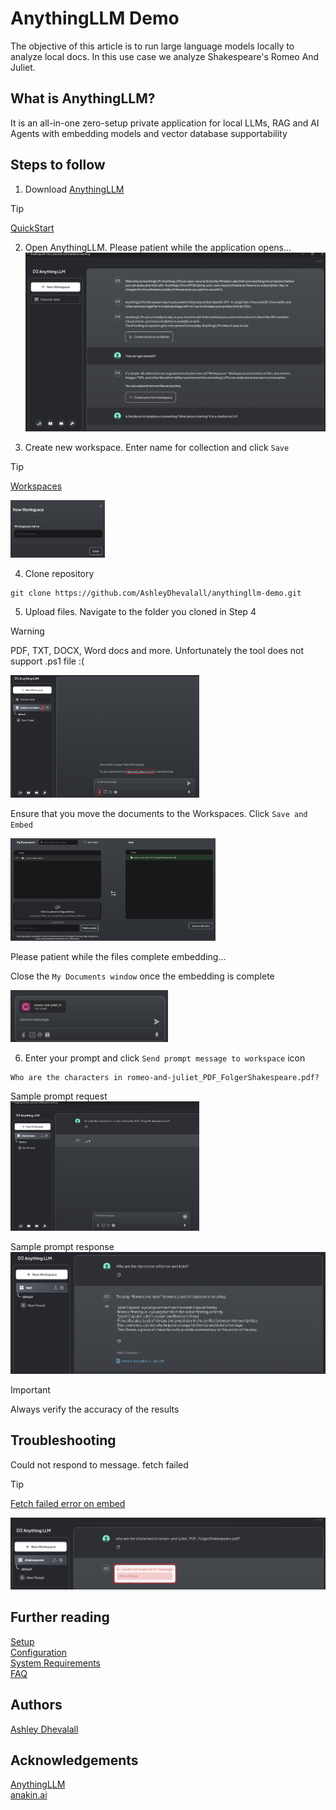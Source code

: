 # AnythingLLM Demo
The objective of this article is to run large language models locally to analyze local docs. In this use case we analyze Shakespeare's Romeo And Juliet.

## What is AnythingLLM?

It is an all-in-one zero-setup private application for local LLMs, RAG and AI Agents with embedding models and vector database supportability

## Steps to follow

1. Download [AnythingLLM](https://anythingllm.com/download)
> [!TIP]
> [QuickStart](https://docs.anythingllm.com/installation-desktop/overview)  

2. Open AnythingLLM. Please patient while the application opens...  
![anythingllm](https://github.com/AshleyDhevalall/anythingllm-demo/blob/main/docs/anythingllm.png)

3. Create new workspace. Enter name for collection and click `Save`
> [!TIP]
> [Workspaces](https://docs.anythingllm.com/chat-ui)
<img src="https://github.com/AshleyDhevalall/anythingllm-demo/blob/main/docs/new_workspace.png" style='height: 30%; width: 30%;'>

4. Clone repository
```
git clone https://github.com/AshleyDhevalall/anythingllm-demo.git
```

5. Upload files. Navigate to the folder you cloned in Step 4 
> [!WARNING]  
> PDF, TXT, DOCX, Word docs and more. Unfortunately the tool does not support .ps1 file :(

<img src="https://github.com/AshleyDhevalall/anythingllm-demo/blob/main/docs/upload.png" style='height: 60%; width: 60%;'>

Ensure that you move the documents to the Workspaces. Click `Save and Embed`

<img src="https://github.com/AshleyDhevalall/anythingllm-demo/blob/main/docs/embedding.png" style='height: 65%; width: 65%;'>

Please patient while the files complete embedding...

Close the `My Documents window` once the embedding is complete

<img src="https://github.com/AshleyDhevalall/anythingllm-demo/blob/main/docs/download.png" style='height: 50%; width: 50%;'>

6. Enter your prompt and click `Send prompt message to workspace` icon
```
Who are the characters in romeo-and-juliet_PDF_FolgerShakespeare.pdf?
```
Sample prompt request  
<img src="https://github.com/AshleyDhevalall/anythingllm-demo/blob/main/docs/prompt.png" style='height: 60%; width: 60%;'>

Sample prompt response  
![chat](https://github.com/AshleyDhevalall/anythingllm-demo/blob/main/docs/chat_response.png)

> [!IMPORTANT]  
> Always verify the accuracy of the results  

## Troubleshooting
Could not respond to message. fetch failed
> [!TIP]
> [Fetch failed error on embed](https://docs.anythingllm.com/fetch-failed-on-upload)

![troubleshooting](https://github.com/AshleyDhevalall/anythingllm-demo/blob/main/docs/trouble-shooting.png)

## Further reading 
[Setup](https://docs.anythingllm.com/setup/llm-configuration/local/built-in)  
[Configuration](https://docs.anythingllm.com/configuration)  
[System Requirements](https://docs.anythingllm.com/installation-desktop/system-requirements)  
[FAQ](https://docs.anythingllm.com/llm-not-using-my-docs)  

## Authors

[Ashley Dhevalall](https://github.com/AshleyDhevalall)

## Acknowledgements

[AnythingLLM](<https://anythingllm.com/>)  
[anakin.ai](<https://anakin.ai/blog/anything-llm/>)  
